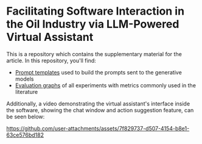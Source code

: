 # Facilitating Software Interaction in the Oil Industry via LLM-Powered Virtual Assistant
This is a repository which contains the supplementary material for the article. In this repository, you'll find:
- [Prompt templates](Prompts.md) used to build the prompts sent to the generative models
- [Evaluation graphs](Metrics.md) of all experiments with metrics commonly used in the literature

Additionally, a video demonstrating the virtual assistant's interface inside the software, showing the chat window and action suggestion feature, can be seen below:

https://github.com/user-attachments/assets/7f829737-d507-4154-b8e1-63ce576bd182

